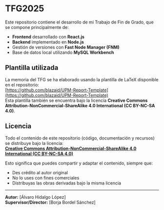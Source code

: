 # TFG2025

Este repositorio contiene el desarrollo de mi Trabajo de Fin de Grado, que se compone principalmente de:

- **Frontend** desarrollado con **React.js**
- **Backend** implementado en **Node.js**
- Gestión de versiones con **Fast Node Manager (FNM)**
- Base de datos local utilizando **MySQL Workbench**

## Plantilla utilizada

La memoria del TFG se ha elaborado usando la plantilla de LaTeX disponible en el repositorio:  
[https://github.com/blazaid/UPM-Report-Template](https://github.com/blazaid/UPM-Report-Template)  
Esta plantilla también se encuentra bajo la licencia **Creative Commons Attribution-NonCommercial-ShareAlike 4.0 International (CC BY-NC-SA 4.0)**.

## Licencia

Todo el contenido de este repositorio (código, documentación y recursos) se distribuye bajo la licencia:  
**[Creative Commons Attribution-NonCommercial-ShareAlike 4.0 International (CC BY-NC-SA 4.0)](https://creativecommons.org/licenses/by-nc-sa/4.0/)**

Esto significa que puedes compartir y adaptar el contenido, siempre que:

- Des crédito al autor original
- No lo uses con fines comerciales
- Distribuyas las obras derivadas bajo la misma licencia

---

**Autor:** [Álvaro Hidalgo López]  
**Supervisor/Director:** [Borja Bordel Sánchez]

